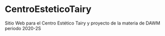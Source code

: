 # CentroEsteticoTairy
Sitio Web para el Centro Estético Tairy y proyecto de la materia de DAWM periodo 2020-2S
